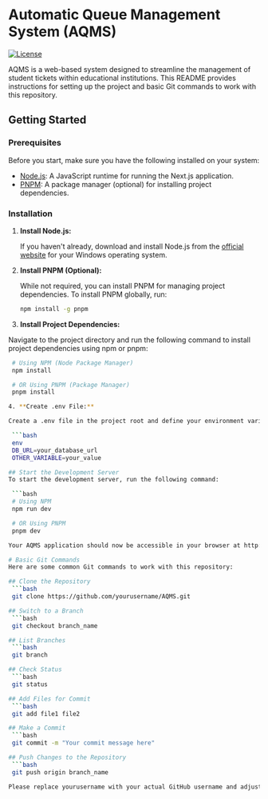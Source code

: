 # Automatic Queue Management System (AQMS)

[![License](https://img.shields.io/badge/license-MIT-blue.svg)](LICENSE)

AQMS is a web-based system designed to streamline the management of student tickets within educational institutions. This README provides instructions for setting up the project and basic Git commands to work with this repository.

## Getting Started

### Prerequisites

Before you start, make sure you have the following installed on your system:

- [Node.js](https://nodejs.org/en/download/): A JavaScript runtime for running the Next.js application.
- [PNPM](https://pnpm.io/): A package manager (optional) for installing project dependencies.

### Installation

1. **Install Node.js:**

   If you haven't already, download and install Node.js from the [official website](https://nodejs.org/en/download/) for your Windows operating system.

2. **Install PNPM (Optional):**

   While not required, you can install PNPM for managing project dependencies. To install PNPM globally, run:

   ```bash
   npm install -g pnpm

3. **Install Project Dependencies:**

Navigate to the project directory and run the following command to install project dependencies using npm or pnpm:

  ```bash
   # Using NPM (Node Package Manager)
   npm install

   # OR Using PNPM (Package Manager)
   pnpm install

4. **Create .env File:**

Create a .env file in the project root and define your environment variables. Example:

   ```bash
   env
   DB_URL=your_database_url
   OTHER_VARIABLE=your_value

## Start the Development Server
To start the development server, run the following command:

   ```bash
   # Using NPM
   npm run dev

   # OR Using PNPM
   pnpm dev

Your AQMS application should now be accessible in your browser at http://localhost:3000.

# Basic Git Commands
Here are some common Git commands to work with this repository:

## Clone the Repository
   ```bash
   git clone https://github.com/yourusername/AQMS.git

## Switch to a Branch
   ```bash
   git checkout branch_name

## List Branches
   ```bash
   git branch

## Check Status
   ```bash
   git status

## Add Files for Commit
   ```bash
   git add file1 file2

## Make a Commit
   ```bash
   git commit -m "Your commit message here"

## Push Changes to the Repository
   ```bash
   git push origin branch_name

Please replace yourusername with your actual GitHub username and adjust the branch names as needed.
